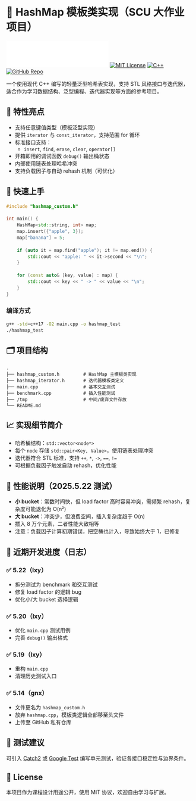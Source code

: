 # 🧠 HashMap 模板类实现（SCU 大作业项目）
![scu_logo](./asset/logo.png)
[![MIT License](https://img.shields.io/badge/license-MIT-blue.svg)](LICENSE)
[![C++](https://img.shields.io/badge/language-C%2B%2B17-blue.svg)](https://en.cppreference.com/)
[![GitHub Repo](https://img.shields.io/badge/repo-private-lightgrey)](https://github.com/LeSiIence/scu_hash_map)

一个使用现代 C++ 编写的轻量泛型哈希表实现，支持 STL 风格接口与迭代器，适合作为学习数据结构、泛型编程、迭代器实现等方面的参考项目。

## 📌 特性亮点

- 支持任意键值类型（模板泛型实现）
- 提供 `iterator` 与 `const_iterator`，支持范围 for 循环
- 标准接口支持：
  - `insert`, `find`, `erase`, `clear`, `operator[]`
- 开箱即用的调试函数 `debug()` 输出桶状态
- 内部使用链表处理哈希冲突
- 支持负载因子与自动 rehash 机制（可优化）

## 🧪 快速上手

```cpp
#include "hashmap_custom.h"

int main() {
    HashMap<std::string, int> map;
    map.insert({"apple", 3});
    map["banana"] = 5;

    if (auto it = map.find("apple"); it != map.end()) {
        std::cout << "apple: " << it->second << "\n";
    }

    for (const auto& [key, value] : map) {
        std::cout << key << " -> " << value << "\n";
    }
}
```

### 编译方式

```sh
g++ -std=c++17 -O2 main.cpp -o hashmap_test
./hashmap_test
```

## 🗂️ 项目结构

```
.
├── hashmap_custom.h         # HashMap 主模板类实现
├── hashmap_iterator.h       # 迭代器模板类定义
├── main.cpp                 # 基本交互测试
├── benchmark.cpp            # 插入性能测试
├── /tmp                     # 中间/废弃文件存放
└── README.md
```

## 📈 实现细节简介

- 哈希桶结构：`std::vector<node*>`
- 每个 `node` 存储 `std::pair<Key, Value>`，使用链表处理冲突
- 迭代器符合 STL 标准，支持 `++`, `*`, `->`, `==`, `!=`
- 可根据负载因子触发自动 rehash，优化性能

## 🧪 性能说明（2025.5.22 测试）

- **小 bucket**：常数时间快，但 load factor 高时容易冲突，需频繁 rehash，复杂度可能退化为 O(n²)
- **大 bucket**：冲突少，但浪费空间，插入复杂度趋于 O(n)
- 插入 8 万个元素，二者性能大致相等
- 注意：负载因子计算初期错误，把空桶也计入，导致始终大于 1，已修复

## 🧱 近期开发进度（日志）

### ✅ 5.22（lxy）
- 拆分测试为 benchmark 和交互测试
- 修复 load factor 的逻辑 bug
- 优化小/大 bucket 选择逻辑

### ✅ 5.20（lxy）
- 优化 `main.cpp` 测试用例
- 完善 `debug()` 输出格式

### ✅ 5.19（lxy）
- 重构 `main.cpp`
- 清理历史测试入口

### ✅ 5.14（gnx）
- 文件更名为 `hashmap_custom.h`
- 放弃 `hashmap.cpp`，模板类逻辑全部移至头文件
- 上传至 GitHub 私有仓库

## 🧪 测试建议

可引入 [Catch2](https://github.com/catchorg/Catch2) 或 [Google Test](https://github.com/google/googletest) 编写单元测试，验证各接口稳定性与边界条件。

## 📄 License

本项目作为课程设计用途公开，使用 MIT 协议，欢迎自由学习与扩展。  
